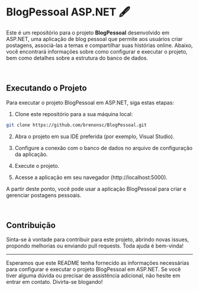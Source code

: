 # BlogPessoal ASP.NET :fountain_pen:

Este é um repositório para o projeto **BlogPessoal** desenvolvido em ASP.NET, uma aplicação de blog pessoal que permite aos usuários criar postagens, associá-las a temas e compartilhar suas histórias online. Abaixo, você encontrará informações sobre como configurar e executar o projeto, bem como detalhes sobre a estrutura do banco de dados.

<br>

## Executando o Projeto

Para executar o projeto BlogPessoal em ASP.NET, siga estas etapas:

1. Clone este repositório para a sua máquina local:

```bash
git clone https://github.com/brenonsc/BlogPessoal.git
```

2. Abra o projeto em sua IDE preferida (por exemplo, Visual Studio).

3. Configure a conexão com o banco de dados no arquivo de configuração da aplicação.

4. Execute o projeto.

5. Acesse a aplicação em seu navegador (http://localhost:5000).

A partir deste ponto, você pode usar a aplicação BlogPessoal para criar e gerenciar postagens pessoais.

<br>

## Contribuição

Sinta-se à vontade para contribuir para este projeto, abrindo novas issues, propondo melhorias ou enviando pull requests. Toda ajuda é bem-vinda!

---

Esperamos que este README tenha fornecido as informações necessárias para configurar e executar o projeto BlogPessoal em ASP.NET. Se você tiver alguma dúvida ou precisar de assistência adicional, não hesite em entrar em contato. Divirta-se blogando!